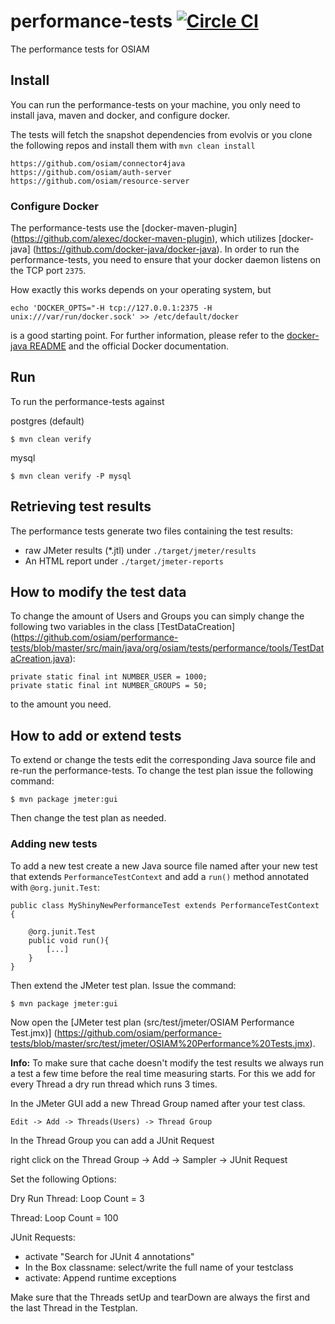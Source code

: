 # performance-tests [![Circle CI](https://circleci.com/gh/dacrome/performance-tests.svg?style=svg)](https://circleci.com/gh/dacrome/performance-tests)

The performance tests for OSIAM

## Install

You can run the performance-tests on your machine, you only need to install
java, maven and docker, and configure docker.

The tests will fetch the snapshot dependencies from evolvis or you clone the
following repos and install them with ```mvn clean install```

```
https://github.com/osiam/connector4java
https://github.com/osiam/auth-server
https://github.com/osiam/resource-server
```

### Configure Docker

The performance-tests use the [docker-maven-plugin]
(https://github.com/alexec/docker-maven-plugin), which utilizes [docker-java]
(https://github.com/docker-java/docker-java). In order to run the
performance-tests, you need to ensure that your docker daemon listens on the
TCP port `2375`.

How exactly this works depends on your operating system, but

    echo 'DOCKER_OPTS="-H tcp://127.0.0.1:2375 -H unix:///var/run/docker.sock' >> /etc/default/docker

is a good starting point. For further information, please refer to the
[docker-java README](https://github.com/docker-java/docker-java#build-with-maven)
and the official Docker documentation.

## Run

To run the performance-tests against 

postgres (default)

    $ mvn clean verify

mysql

    $ mvn clean verify -P mysql

## Retrieving test results

The performance tests generate two files containing the test results:

* raw JMeter results (*.jtl) under `./target/jmeter/results`
* An HTML report under `./target/jmeter-reports`

## How to modify the test data

To change the amount of Users and Groups you can simply change the following
two variables in the class [TestDataCreation]
(https://github.com/osiam/performance-tests/blob/master/src/main/java/org/osiam/tests/performance/tools/TestDataCreation.java):

```
private static final int NUMBER_USER = 1000;
private static final int NUMBER_GROUPS = 50;
```
to the amount you need.

## How to add or extend tests

To extend or change the tests edit the corresponding Java source file and
re-run the performance-tests. To change the test plan issue the following
command:

    $ mvn package jmeter:gui

Then change the test plan as needed.

### Adding new tests

To add a new test create a new Java source file named after your new test that
extends `PerformanceTestContext` and add a `run()` method annotated with `@org.junit.Test`:

```
public class MyShinyNewPerformanceTest extends PerformanceTestContext {

    @org.junit.Test
    public void run(){
        [...]
    }
}
```

Then extend the JMeter test plan. Issue the command:

    $ mvn package jmeter:gui

Now open the [JMeter test plan (src/test/jmeter/OSIAM Performance Test.jmx)]
(https://github.com/osiam/performance-tests/blob/master/src/test/jmeter/OSIAM%20Performance%20Tests.jmx).

**Info:** To make sure that cache doesn't modify the test results we always run
a test a few time before the real time measuring starts. For this we add for
every Thread a dry run thread which runs 3 times.

In the JMeter GUI add a new Thread Group named after your test class. 

    Edit -> Add -> Threads(Users) -> Thread Group

In the Thread Group you can add a JUnit Request

right click on the Thread Group -> Add -> Sampler -> JUnit Request

Set the following Options:

Dry Run Thread: Loop Count = 3

Thread: Loop Count = 100

JUnit Requests: 
* activate "Search for JUnit 4 annotations"
* In the Box classname: select/write the full name of your testclass
* activate: Append runtime exceptions

Make sure that the Threads setUp and tearDown are always the first and the last
Thread in the Testplan.
